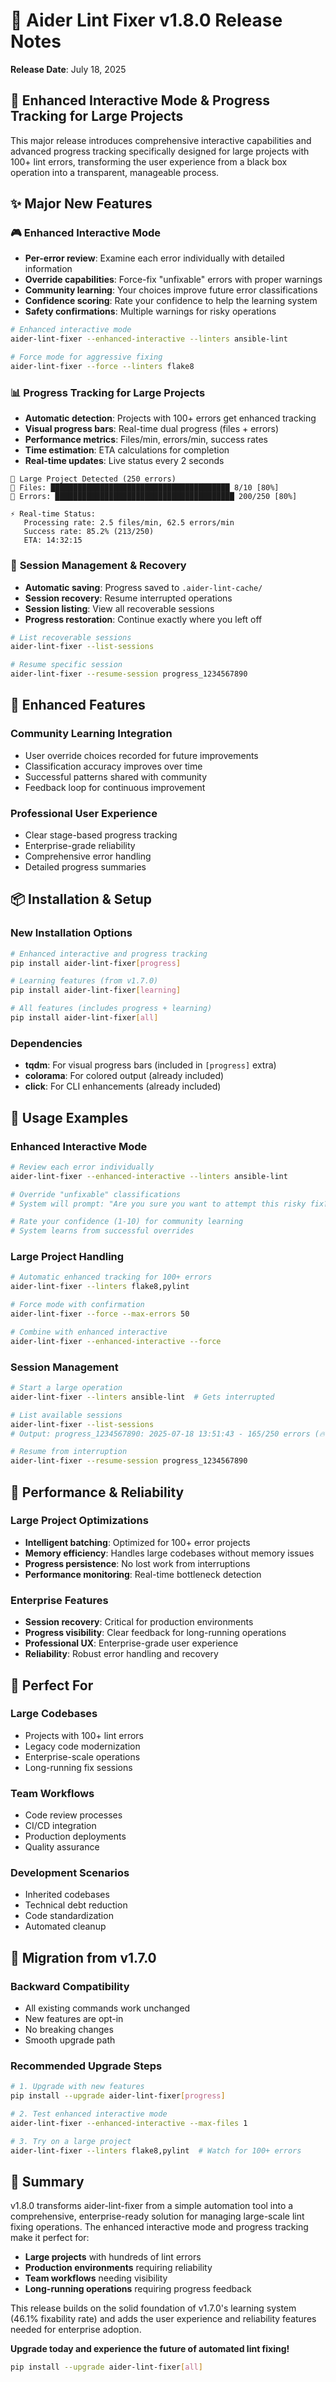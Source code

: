 # 🎉 Aider Lint Fixer v1.8.0 Release Notes

**Release Date**: July 18, 2025

## 🎯 **Enhanced Interactive Mode & Progress Tracking for Large Projects**

This major release introduces comprehensive interactive capabilities and advanced progress tracking specifically designed for large projects with 100+ lint errors, transforming the user experience from a black box operation into a transparent, manageable process.

## ✨ **Major New Features**

### 🎮 **Enhanced Interactive Mode**
- **Per-error review**: Examine each error individually with detailed information
- **Override capabilities**: Force-fix "unfixable" errors with proper warnings
- **Community learning**: Your choices improve future error classifications
- **Confidence scoring**: Rate your confidence to help the learning system
- **Safety confirmations**: Multiple warnings for risky operations

```bash
# Enhanced interactive mode
aider-lint-fixer --enhanced-interactive --linters ansible-lint

# Force mode for aggressive fixing
aider-lint-fixer --force --linters flake8
```

### 📊 **Progress Tracking for Large Projects**
- **Automatic detection**: Projects with 100+ errors get enhanced tracking
- **Visual progress bars**: Real-time dual progress (files + errors)
- **Performance metrics**: Files/min, errors/min, success rates
- **Time estimation**: ETA calculations for completion
- **Real-time updates**: Live status every 2 seconds

```
🚀 Large Project Detected (250 errors)
📁 Files: ████████████████████████████████████████ 8/10 [80%]
🔧 Errors: ████████████████████████████████████████ 200/250 [80%]

⚡ Real-time Status:
   Processing rate: 2.5 files/min, 62.5 errors/min
   Success rate: 85.2% (213/250)
   ETA: 14:32:15
```

### 💾 **Session Management & Recovery**
- **Automatic saving**: Progress saved to `.aider-lint-cache/`
- **Session recovery**: Resume interrupted operations
- **Session listing**: View all recoverable sessions
- **Progress restoration**: Continue exactly where you left off

```bash
# List recoverable sessions
aider-lint-fixer --list-sessions

# Resume specific session
aider-lint-fixer --resume-session progress_1234567890
```

## 🔧 **Enhanced Features**

### **Community Learning Integration**
- User override choices recorded for future improvements
- Classification accuracy improves over time
- Successful patterns shared with community
- Feedback loop for continuous improvement

### **Professional User Experience**
- Clear stage-based progress tracking
- Enterprise-grade reliability
- Comprehensive error handling
- Detailed progress summaries

## 📦 **Installation & Setup**

### **New Installation Options**
```bash
# Enhanced interactive and progress tracking
pip install aider-lint-fixer[progress]

# Learning features (from v1.7.0)
pip install aider-lint-fixer[learning]

# All features (includes progress + learning)
pip install aider-lint-fixer[all]
```

### **Dependencies**
- **tqdm**: For visual progress bars (included in `[progress]` extra)
- **colorama**: For colored output (already included)
- **click**: For CLI enhancements (already included)

## 🎯 **Usage Examples**

### **Enhanced Interactive Mode**
```bash
# Review each error individually
aider-lint-fixer --enhanced-interactive --linters ansible-lint

# Override "unfixable" classifications
# System will prompt: "Are you sure you want to attempt this risky fix?"

# Rate your confidence (1-10) for community learning
# System learns from successful overrides
```

### **Large Project Handling**
```bash
# Automatic enhanced tracking for 100+ errors
aider-lint-fixer --linters flake8,pylint

# Force mode with confirmation
aider-lint-fixer --force --max-errors 50

# Combine with enhanced interactive
aider-lint-fixer --enhanced-interactive --force
```

### **Session Management**
```bash
# Start a large operation
aider-lint-fixer --linters ansible-lint  # Gets interrupted

# List available sessions
aider-lint-fixer --list-sessions
# Output: progress_1234567890: 2025-07-18 13:51:43 - 165/250 errors (🔥 Large)

# Resume from interruption
aider-lint-fixer --resume-session progress_1234567890
```

## 🚀 **Performance & Reliability**

### **Large Project Optimizations**
- **Intelligent batching**: Optimized for 100+ error projects
- **Memory efficiency**: Handles large codebases without memory issues
- **Progress persistence**: No lost work from interruptions
- **Performance monitoring**: Real-time bottleneck detection

### **Enterprise Features**
- **Session recovery**: Critical for production environments
- **Progress visibility**: Clear feedback for long-running operations
- **Professional UX**: Enterprise-grade user experience
- **Reliability**: Robust error handling and recovery

## 🎯 **Perfect For**

### **Large Codebases**
- Projects with 100+ lint errors
- Legacy code modernization
- Enterprise-scale operations
- Long-running fix sessions

### **Team Workflows**
- Code review processes
- CI/CD integration
- Production deployments
- Quality assurance

### **Development Scenarios**
- Inherited codebases
- Technical debt reduction
- Code standardization
- Automated cleanup

## 🔄 **Migration from v1.7.0**

### **Backward Compatibility**
- All existing commands work unchanged
- New features are opt-in
- No breaking changes
- Smooth upgrade path

### **Recommended Upgrade Steps**
```bash
# 1. Upgrade with new features
pip install --upgrade aider-lint-fixer[progress]

# 2. Test enhanced interactive mode
aider-lint-fixer --enhanced-interactive --max-files 1

# 3. Try on a large project
aider-lint-fixer --linters flake8,pylint  # Watch for 100+ errors
```

## 🎉 **Summary**

v1.8.0 transforms aider-lint-fixer from a simple automation tool into a comprehensive, enterprise-ready solution for managing large-scale lint fixing operations. The enhanced interactive mode and progress tracking make it perfect for:

- **Large projects** with hundreds of lint errors
- **Production environments** requiring reliability
- **Team workflows** needing visibility
- **Long-running operations** requiring progress feedback

This release builds on the solid foundation of v1.7.0's learning system (46.1% fixability rate) and adds the user experience and reliability features needed for enterprise adoption.

**Upgrade today and experience the future of automated lint fixing!**

```bash
pip install --upgrade aider-lint-fixer[all]
```
